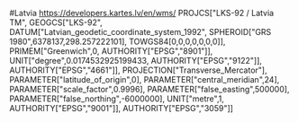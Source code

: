 #Latvia
https://developers.kartes.lv/en/wms/
PROJCS["LKS-92 / Latvia TM",
GEOGCS["LKS-92",
DATUM["Latvian_geodetic_coordinate_system_1992",
SPHEROID["GRS 1980",6378137,298.257222101],
TOWGS84[0,0,0,0,0,0,0]],
PRIMEM["Greenwich",0,
AUTHORITY["EPSG","8901"]],
UNIT["degree",0.0174532925199433,
AUTHORITY["EPSG","9122"]],
AUTHORITY["EPSG","4661"]],
PROJECTION["Transverse_Mercator"],
PARAMETER["latitude_of_origin",0],
PARAMETER["central_meridian",24],
PARAMETER["scale_factor",0.9996],
PARAMETER["false_easting",500000],
PARAMETER["false_northing",-6000000],
UNIT["metre",1,
AUTHORITY["EPSG","9001"]],
AUTHORITY["EPSG","3059"]]